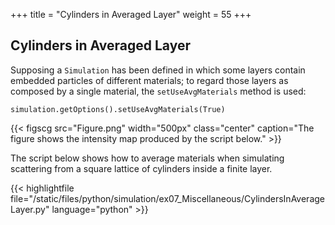 +++
title = "Cylinders in Averaged Layer"
weight = 55
+++

## Cylinders in Averaged Layer

Supposing a `Simulation` has been defined in which some layers contain embedded particles of different materials; to regard those layers as composed by a single material, the `setUseAvgMaterials` method is used:

```
simulation.getOptions().setUseAvgMaterials(True)
```

{{< figscg src="Figure.png" width="500px" class="center" caption="The figure shows the intensity map produced by the script below." >}}

The script below shows how to average materials when simulating scattering from a square lattice of cylinders inside a finite layer.

{{< highlightfile file="/static/files/python/simulation/ex07_Miscellaneous/CylindersInAverageLayer.py" language="python" >}}
